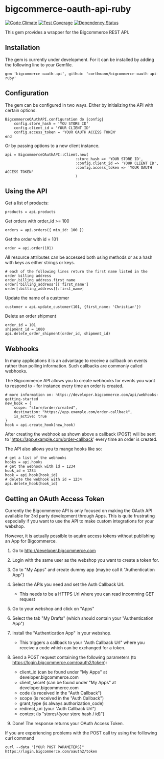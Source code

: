 bigcommerce-oauth-api-ruby
==========================
[![Code Climate](https://codeclimate.com/github/corthmann/bigcommerce-oauth-api-ruby/badges/gpa.svg)](https://codeclimate.com/github/corthmann/bigcommerce-oauth-api-ruby)
[![Test Coverage](https://codeclimate.com/github/corthmann/bigcommerce-oauth-api-ruby/badges/coverage.svg)](https://codeclimate.com/github/corthmann/bigcommerce-oauth-api-ruby)
[![Dependency Status](https://gemnasium.com/corthmann/bigcommerce-oauth-api-ruby.svg)](https://gemnasium.com/corthmann/bigcommerce-oauth-api-ruby)

This gem provides a wrapper for the Bigcommerce REST API.

Installation
-------------
The gem is currently under development. For it can be installed by adding the following line to your Gemfile.
```
gem 'bigcommerce-oauth-api', github: 'corthmann/bigcommerce-oauth-api-ruby'
```

Configuration
-------------
The gem can be configured in two ways. Either by initializing the API with certain options.
```
BigcommerceOAuthAPI.configuration do |config|
    config.store_hash = 'YOU STORE ID'
    config.client_id = 'YOUR CLIENT ID'
    config.access_token = 'YOUR OAUTH ACCESS TOKEN'
end
```

Or by passing options to a new client instance.
```
api = BigcommerceOAuthAPI::Client.new(
                                :store_hash => 'YOUR STORE ID',
                                :config.client_id => 'YOUR CLIENT ID',
                                :config.access_token => 'YOUR OAUTH ACCESS TOKEN'
                                )
```

Using the API
-------------
Get a list of products:
```
products = api.products
```
Get orders with order_id >= 100
```
orders = api.orders({ min_id: 100 })
```
Get the order with id = 101
```
order = api.order(101)
```
All resource attributes can be accessed both using methods or as a hash with keys as either strings or keys.
```
# each of the following lines return the first name listed in the order billing address
order.billing_address.first_name
order['billing_address']['first_name']
order[:billing_address][:first_name]
```
Update the name of a customer
```
customer = api.update_customer(101, {first_name: 'Christian'})
```
Delete an order shipment
```
order_id = 101
shipment_id = 1000
api.delete_order_shipment(order_id, shipment_id)
```
Webhooks
-------------
In many applications it is an advantage to receive a callback on events rather than polling information. Such callbacks are commonly called webhooks.

The Bigcommerce API allows you to create webhooks for events you want to respond to - for instance every time an order is created.
```
# more information on: https://developer.bigcommerce.com/api/webhooks-getting-started
new_hook = {
    scope: "store/order/created",
    destination: "https://app.example.com/order-callback",
    is_active: true
}
hook = api.create_hook(new_hook)
```
After creating the webhook as shown above a callback (POST) will be sent to 'https://app.example.com/order-callback' every time an order is created.

The API also allows you to mange hooks like so:
```
# get a list of the webhooks
hooks = api.hooks
# get the webhook with id = 1234
hook_id = 1234
hook = api.hook(hook_id)
# delete the webhook with id = 1234
api.delete_hook(hook_id)
```

Getting an OAuth Access Token
-------------
Currently the Bigcommerce API is only focused on making the OAuth API available for 3rd party development through Apps.
This is quite frustrating especially if you want to use the API to make custom integrations for your webshop.

However, it is actually possible to aquire access tokens without publishing an App for Bigcommerce.

1.  Go to http://developer.bigcommerce.com

2.  Login with the same user as the webshop you want to create a token for.

3.  Go to "My Apps" and create dummy app (maybe call it "Authentication App")

4.  Select the APIs you need and set the Auth Callback Url.
    * This needs to be a HTTPS Url where you can read incomming GET request

5.  Go to your webshop and click on "Apps"

6.  Select the tab "My Drafts" (which should contain your "Authentication App")

7.  Install the "Authentication App" in your webshop.
    * This triggers a callback to your "Auth Callback Url" where you receive a code which can be exchanged for a token.

8.  Send a POST request containing the following parameters (to https://login.bigcommerce.com/oauth2/token):
    * client_id (can be found under "My Apps" at developer.bigcommerce.com
    * client_secret (can be found under "My Apps" at developer.bigcommerce.com
    * code (is received in the "Auth Callback")
    * scope (is received in the "Auth Callback")
    * grant_type (is always authorization_code)
    * redirect_uri (your "Auth Callback Url")
    * context (is "stores/{your store hash / id}")

9.  Done! The response returns your OAuth Access Token.

If you are experiencing problems with the POST call try using the folllowing curl command
```
curl --data "[YOUR POST PARAMETERS]" https://login.bigcommerce.com/oauth2/token
```